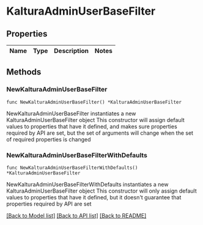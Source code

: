 # KalturaAdminUserBaseFilter

## Properties

Name | Type | Description | Notes
------------ | ------------- | ------------- | -------------

## Methods

### NewKalturaAdminUserBaseFilter

`func NewKalturaAdminUserBaseFilter() *KalturaAdminUserBaseFilter`

NewKalturaAdminUserBaseFilter instantiates a new KalturaAdminUserBaseFilter object
This constructor will assign default values to properties that have it defined,
and makes sure properties required by API are set, but the set of arguments
will change when the set of required properties is changed

### NewKalturaAdminUserBaseFilterWithDefaults

`func NewKalturaAdminUserBaseFilterWithDefaults() *KalturaAdminUserBaseFilter`

NewKalturaAdminUserBaseFilterWithDefaults instantiates a new KalturaAdminUserBaseFilter object
This constructor will only assign default values to properties that have it defined,
but it doesn't guarantee that properties required by API are set


[[Back to Model list]](../README.md#documentation-for-models) [[Back to API list]](../README.md#documentation-for-api-endpoints) [[Back to README]](../README.md)



